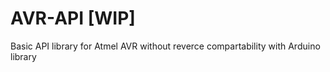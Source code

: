 # AVR-API [WIP]
Basic API library for Atmel AVR without reverce compartability with Arduino library
